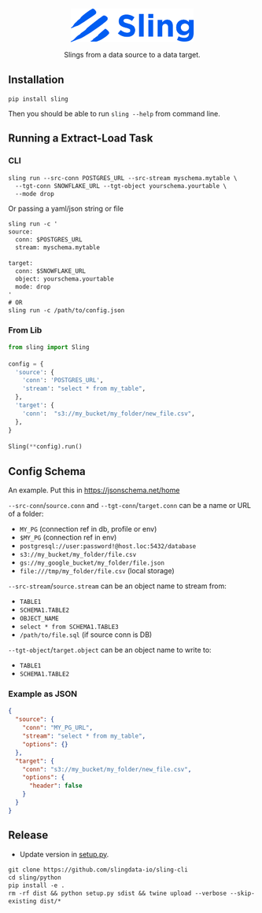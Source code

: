 <p align="center"><img src="logo-with-text.png" alt="drawing" width="250"/></p>

<p align="center">Slings from a data source to a data target.</p>

## Installation

`pip install sling`

Then you should be able to run `sling --help` from command line.

## Running a Extract-Load Task

### CLI

```shell
sling run --src-conn POSTGRES_URL --src-stream myschema.mytable \
  --tgt-conn SNOWFLAKE_URL --tgt-object yourschema.yourtable \
  --mode drop
```

Or passing a yaml/json string or file

```shell
sling run -c '
source:
  conn: $POSTGRES_URL
  stream: myschema.mytable

target:
  conn: $SNOWFLAKE_URL
  object: yourschema.yourtable
  mode: drop
'
# OR
sling run -c /path/to/config.json
```

### From Lib

```python
from sling import Sling

config = {
  'source': {
    'conn': 'POSTGRES_URL',
    'stream': "select * from my_table",
  },
  'target': {
    'conn':  "s3://my_bucket/my_folder/new_file.csv",
  },
}

Sling(**config).run()
```

## Config Schema

An example. Put this in https://jsonschema.net/home

`--src-conn`/`source.conn` and `--tgt-conn`/`target.conn`  can be a name or URL of a folder:
- `MY_PG` (connection ref in db, profile or env)
- `$MY_PG` (connection ref in env)
- `postgresql://user:password!@host.loc:5432/database`
- `s3://my_bucket/my_folder/file.csv`
- `gs://my_google_bucket/my_folder/file.json`
- `file:///tmp/my_folder/file.csv` (local storage)

`--src-stream`/`source.stream` can be an object name to stream from:
- `TABLE1`
- `SCHEMA1.TABLE2`
- `OBJECT_NAME`
- `select * from SCHEMA1.TABLE3`
- `/path/to/file.sql` (if source conn is DB)

`--tgt-object`/`target.object` can be an object name to write to:
- `TABLE1`
- `SCHEMA1.TABLE2`

### Example as JSON

```json
{
  "source": {
    "conn": "MY_PG_URL",
    "stream": "select * from my_table",
    "options": {}
  },
  "target": {
    "conn": "s3://my_bucket/my_folder/new_file.csv",
    "options": {
      "header": false
    }
  }
}
```

## Release

- Update version in [setup.py](./setup.py).

```
git clone https://github.com/slingdata-io/sling-cli
cd sling/python
pip install -e .
rm -rf dist && python setup.py sdist && twine upload --verbose --skip-existing dist/*
```